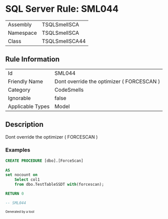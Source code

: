 ﻿# SQL Server Rule: SML044
  
|    |    |
|----|----|
| Assembly | TSQLSmellSCA |
| Namespace | TSQLSmellSCA |
| Class | TSQLSmellSCA44 |
  
## Rule Information
  
|    |    |
|----|----|
| Id | SML044 |
| Friendly Name | Dont override the optimizer ( FORCESCAN ) |
| Category | CodeSmells |
| Ignorable | false |
| Applicable Types | Model  |
  
## Description
  
Dont override the optimizer ( FORCESCAN )
  
### Examples
  
```sql
CREATE PROCEDURE [dbo].[ForceScan]
	
AS
set nocount on
	Select col1
	from dbo.TestTableSSDT with(forcescan);

RETURN 0

-- SML044
```
  
<sub><sup>Generated by a tool</sup></sub>
